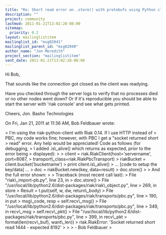 ```yaml
---
title: "Re: Short read error on .store() with protobufs using Python client"
description: ""
project: community
lastmod: 2011-01-21T13:02:28-08:00
sitemap:
  priority: 0.2
layout: mailinglistitem
mailinglist_id: "msg02041"
mailinglist_parent_id: "msg02040"
author_name: "Jon Meredith"
project_section: "mailinglistitem"
sent_date: 2011-01-21T13:02:28-08:00
---
```



Hi Bob,

That sounds like the connection got closed as the client was readying.

Have you checked through the server logs to verify that no processes died or
no other nodes went down? Or if it's reproducible you should be able to
start the server with 'riak console' and see what gets printed.

Cheers, Jon.
Basho Technologies


On Fri, Jan 21, 2011 at 11:36 AM, Bob Feldbauer wrote:

&gt; I'm using the riak-python-client with Riak 0.14. If I use HTTP instead of
&gt; PBC, my code works fine; however, with PBC I get a "socket returned short
&gt; read" error. Any help would be appreciated! Code as follows (for debugging,
&gt; I added .is\\_alive() which returns as expected, prior to the error being
&gt; displayed):
&gt;
&gt; client = riak.RiakClient(host='servername', port=8087,
&gt; transport\\_class=riak.RiakPbcTransport)
&gt; riakBucket = client.bucket('bucketname')
&gt; print client.is\\_alive()
&gt; ... [code to setup the key/data] ...
&gt; doc = riakBucket.new(key, data=result)
&gt; doc.store()
&gt;
&gt; And the full error shown:
&gt;
&gt; Traceback (most recent call last):
&gt; File "riak\\_import-pb.py", line 23, in 
&gt; doc.store()
&gt; File "/usr/local/lib/python2.6/dist-packages/riak/riak\\_object.py", line
&gt; 269, in store
&gt; Result = t.put(self, w, dw, return\\_body)
&gt; File "/usr/local/lib/python2.6/dist-packages/riak/transports/pbc.py", line
&gt; 190, in put
&gt; msg\\_code, resp = self.recv\\_msg()
&gt; File "/usr/local/lib/python2.6/dist-packages/riak/transports/pbc.py", line
&gt; 349, in recv\\_msg
&gt; self.recv\\_pkt()
&gt; File "/usr/local/lib/python2.6/dist-packages/riak/transports/pbc.py", line
&gt; 399, in recv\\_pkt
&gt; format(len(recv\\_buf), want\\_len))
&gt; riak.RiakError: 'Socket returned short read 1444 - expected 8192'
&gt;
&gt;
&gt; - Bob Feldbauer
&gt;

